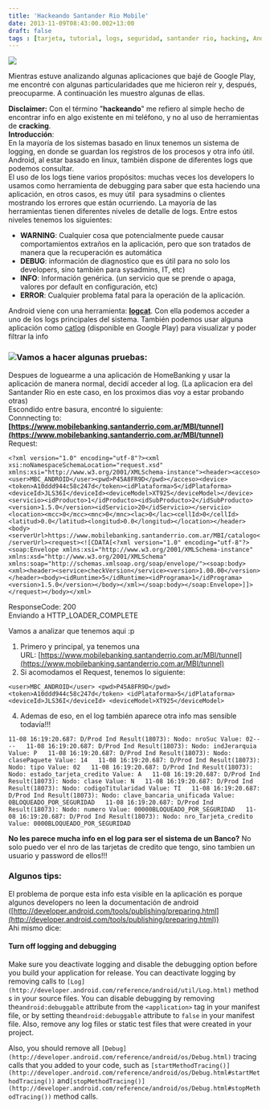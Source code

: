 ```yaml
---
title: 'Hackeando Santander Rio Mobile'
date: 2013-11-09T08:43:00.002+13:00
draft: false
tags : [tarjeta, tutorial, logs, seguridad, santander rio, hacking, Android]
---
```


[![](http://i.imgur.com/6Mxmsl7.gif)](http://i.imgur.com/6Mxmsl7.gif)

  

Mientras estuve analizando algunas aplicaciones que bajé de Google Play, me encontré con algunas particularidades que me hicieron reír y, después, preocuparme. A continuación les muestro algunas de ellas.  
  
**Disclaimer:** Con el término "**hackeando**" me refiero al simple hecho de encontrar info en algo existente en mi teléfono, y no al uso de herramientas de **cracking**.  
**Introducción**:  
En la mayoría de los sistemas basado en linux tenemos un sistema de logging, en donde se guardan los registros de los procesos y otra info útil.  
Android, al estar basado en linux, también dispone de diferentes logs que podemos consultar.  
El uso de los logs tiene varios propósitos: muchas veces los developers lo usamos como herramienta de debugging para saber que esta haciendo una aplicación, en otros casos, es muy útil  para sysadmins o clientes mostrando los errores que están ocurriendo. La mayoría de las herramientas tienen diferentes niveles de detalle de logs. Entre estos niveles tenemos los siguientes:  

*   **WARNING**: Cualquier cosa que potencialmente puede causar comportamientos extraños en la aplicación, pero que son tratados de manera que la recuperación es automática
*   **DEBUG**: información de diagnostico que es útil para no solo los developers, sino también para sysadmins, IT, etc)
*   **INFO**: Información genérica. (un servicio que se prende o apaga, valores por default en configuración, etc) 
*   **ERROR**: Cualquier problema fatal para la operación de la aplicación.

Android viene con una herramienta: **[logcat](http://developer.android.com/tools/help/logcat.html)**. Con ella podemos acceder a uno de los logs principales del sistema. También podemos usar alguna aplicación como [catlog](https://play.google.com/store/apps/details?id=com.nolanlawson.logcat&hl=es) (disponible en Google Play) para visualizar y poder filtrar la info

  

### [![](http://4.bp.blogspot.com/-KjuCXvKccGc/Un04I_gSRlI/AAAAAAAAWKE/AY-9RhK9Shc/s200/Screenshot_2013-11-08-15-46-39.png)](http://4.bp.blogspot.com/-KjuCXvKccGc/Un04I_gSRlI/AAAAAAAAWKE/AY-9RhK9Shc/s1600/Screenshot_2013-11-08-15-46-39.png)**Vamos a hacer algunas pruebas**:

Despues de loguearme a una aplicación de HomeBanking y usar la aplicación de manera normal, decidí acceder al log. (La aplicacion era del Santander Rio en este caso, en los proximos dias voy a estar probando otras)  
Escondido entre basura, encontré lo siguiente:  
Connnecting to: **[https://www.mobilebanking.santanderrio.com.ar/MBI/tunnel](https://www.mobilebanking.santanderrio.com.ar/MBI/tunnel)**  
Request:  

`<?xml version="1.0" encoding="utf-8"?><xml xsi:noNamespaceSchemaLocation="request.xsd" xmlns:xsi="http://www.w3.org/2001/XMLSchema-instance"><header><acceso><user>MBC_ANDROID</user><pwd>P45A8FR9D</pwd></acceso><device><token>A10ddd944c58c247d</token><idPlataforma>5</idPlataforma><deviceId>JLS36I</deviceId><deviceModel>XT925</deviceModel></device><servicio><idProducto>1</idProducto><idSubProducto>2</idSubProducto><version>1.5.0</version><idServicio>20</idServicio></servicio><location><mcc>0</mcc><mnc>0</mnc><lac>0</lac><cellId>0</cellId><latitud>0.0</latitud><longitud>0.0</longitud></location></header><body><serverUrl>https://www.mobilebanking.santanderrio.com.ar/MBI/catalogo</serverUrl><request><![CDATA[<?xml version="1.0" encoding="utf-8"?><soap:Envelope xmlns:xsi="http://www.w3.org/2001/XMLSchema-instance" xmlns:xsd="http://www.w3.org/2001/XMLSchema" xmlns:soap="http://schemas.xmlsoap.org/soap/envelope/"><soap:body><xml><header><service>checkVersion</service><version>1.00.00</version></header><body><idRuntime>5</idRuntime><idPrograma>1</idPrograma><version>1.5.0</version></body></xml></soap:body></soap:Envelope>]]></request></body></xml>`

  
ResponseCode: 200  
Enviando a HTTP\_LOADER\_COMPLETE  

  

Vamos a analizar que tenemos aqui :p

1.  Primero y principal, ya tenemos una URL: [https://www.mobilebanking.santanderrio.com.ar/MBI/tunnel](https://www.mobilebanking.santanderrio.com.ar/MBI/tunnel)
2.  Si acomodamos el Request, tenemos lo siguiente: 

`<user>MBC_ANDROID</user> <pwd>P45A8FR9D</pwd> <token>A10ddd944c58c247d</token> <idPlataforma>5</idPlataforma> <deviceId>JLS36I</deviceId> <deviceModel>XT925</deviceModel>`

4.  Ademas de eso, en el log también aparece otra info mas sensible todavía!!! 

`11-08 16:19:20.687: D/Prod Ind Result(18073): Nodo: nroSuc Value: 02----  
11-08 16:19:20.687: D/Prod Ind Result(18073): Nodo: indJerarquia Value: P  
11-08 16:19:20.687: D/Prod Ind Result(18073): Nodo: clasePaquete Value: 14  
11-08 16:19:20.687: D/Prod Ind Result(18073): Nodo: tipo Value: 02  
11-08 16:19:20.687: D/Prod Ind Result(18073): Nodo: estado_tarjeta_credito Value: A  
11-08 16:19:20.687: D/Prod Ind Result(18073): Nodo: clase Value: N  
11-08 16:19:20.687: D/Prod Ind Result(18073): Nodo: codigoTitularidad Value: TI  
11-08 16:19:20.687: D/Prod Ind Result(18073): Nodo: clave_bancaria_unificada Value: 0BLOQUEADO_POR_SEGURIDAD  
11-08 16:19:20.687: D/Prod Ind Result(18073): Nodo: numero Value: 00000BLOQUEADO_POR_SEGURIDAD  
11-08 16:19:20.687: D/Prod Ind Result(18073): Nodo: nro_Tarjeta_credito Value: 0000BLOQUEADO_POR_SEGURIDAD`

**No les parece mucha info en el log para ser el sistema de un Banco?** No solo puedo ver el nro de las tarjetas de credito que tengo, sino tambien un usuario y password de ellos!!!  

### **Algunos tips**:

El problema de porque esta info esta visible en la aplicación es porque algunos developers no leen la documentación de android ([http://developer.android.com/tools/publishing/preparing.html](http://developer.android.com/tools/publishing/preparing.html))  
Ahi mismo dice:  

#### Turn off logging and debugging

Make sure you deactivate logging and disable the debugging option before you build your application for release. You can deactivate logging by removing calls to `[Log](http://developer.android.com/reference/android/util/Log.html)` methods in your source files. You can disable debugging by removing the`android:debuggable` attribute from the `<application>` tag in your manifest file, or by setting the`android:debuggable` attribute to `false` in your manifest file. Also, remove any log files or static test files that were created in your project.

Also, you should remove all `[Debug](http://developer.android.com/reference/android/os/Debug.html)` tracing calls that you added to your code, such as `[startMethodTracing()](http://developer.android.com/reference/android/os/Debug.html#startMethodTracing())` and`[stopMethodTracing()](http://developer.android.com/reference/android/os/Debug.html#stopMethodTracing())` method calls.